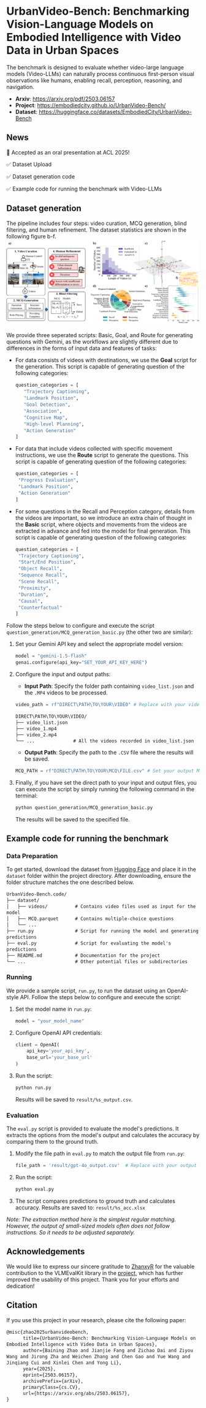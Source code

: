 # UrbanVideo-Bench: Benchmarking Vision-Language Models on Embodied Intelligence with Video Data in Urban Spaces

The benchmark is designed to evaluate whether video-large language models (Video-LLMs) can naturally process continuous first-person visual observations like humans, enabling recall, perception, reasoning, and navigation.

- **Arxiv**: https://arxiv.org/pdf/2503.06157
- **Project**: https://embodiedcity.github.io/UrbanVideo-Bench/
- **Dataset**: https://huggingface.co/datasets/EmbodiedCity/UrbanVideo-Bench

## News
🎉 Accepted as an oral presentation at ACL 2025!

✅ Dataset Upload

✅ Dataset generation code

✅ Example code for running the benchmark with Video-LLMs

## Dataset generation
The pipeline includes four steps: video curation, MCQ generation, blind filtering, and human refinement. 
The dataset statistics are shown in the following figure b-f.
![UrbanVideo-Bench.code](flowchart.png)


We provide three seperated scripts: Basic, Goal, and Route for generating questions with Gemini, as the workflows are slightly different due to differences in the forms of input data and features of tasks:

- For data consists of videos with destinations, we use the **Goal** script for the generation. This script is capable of generating question of the following categories:
   ```python
   question_categories = [
      "Trajectory Captioning",
      "Landmark Position",
      "Goal Detection",
      "Association",
      "Cognitive Map",
      "High-level Planning",
      "Action Generation"
   ]
   ```

- For data that include videos collected with specific movement instructions, we use the **Route** script to generate the questions. This script is capable of generating question of the following categories:
   ```python
   question_categories = [
    "Progress Evaluation",
    "Landmark Position",
    "Action Generation"
   ]
   ```

- For some questions in the Recall and Perception category, details from the videos are important, so we introduce an extra chain of thought in the **Basic** script, where objects and movements from the videos are extracted in advance and fed into the model for final generation. This script is capable of generating question of the following categories:
   ```python
   question_categories = [
    "Trajectory Captioning",   
    "Start/End Position",    
    "Object Recall",    
    "Sequence Recall",
    "Scene Recall", 
    "Proximity",
    "Duration",
    "Causal",
    "Counterfactual"
   ]
   ```


Follow the steps below to configure and execute the script `question_generation/MCQ_generation_basic.py` (the other two are similar):

1. Set your Gemini API key and select the appropriate model version:
   ```python
   model = "gemini-1.5-flash"
   genai.configure(api_key="SET_YOUR_API_KEY_HERE")
   ```

2. Configure the input and output paths:
   - **Input Path**: Specify the folder path containing `video_list.json` and the `.MP4` videos to be processed.
   ```python
   video_path = rf"DIRECT\PATH\TO\YOUR\VIDEO" # Replace with your video path. This path should contain video files with video_list.json.
   ```
   
   ```
   DIRECT\PATH\TO\YOUR\VIDEO/
   ├── video_list.json
   ├── video_1.mp4
   ├── video_2.mp4
   └── ...              # All the videos recorded in video_list.json
   ```
   - **Output Path**: Specify the path to the `.CSV` file where the results will be saved.
   ```python
   MCQ_PATH = rf"DIRECT\PATH\TO\YOUR\MCQ\FILE.csv" # Set your output MCQ file here. 
   ```

3. Finally, if you have set the direct path to your input and output files, you can execute the script by simply running the following command in the terminal:
   ```bash
   python question_generation/MCQ_generation_basic.py
   ```
   The results will be saved to the specified file.

## Example code for running the benchmark
### Data Preparation

To get started, download the dataset from [Hugging Face](https://huggingface.co/datasets/EmbodiedCity/UrbanVideo-Bench) 
and place it in the `dataset` folder within the project directory. 
After downloading, ensure the folder structure matches the one described below.
```
UrbanVideo-Bench.code/
├── dataset/
│   ├── videos/          # Contains video files used as input for the model
│   ├── MCQ.parquet      # Contains multiple-choice questions
│   └── ...
├── run.py               # Script for running the model and generating predictions
├── eval.py              # Script for evaluating the model's predictions
├── README.md            # Documentation for the project
└── ...                  # Other potential files or subdirectories
```


### Running

We provide a sample script, `run.py`, to run the dataset using an OpenAI-style API. Follow the steps below to configure and execute the script:

1. Set the model name in `run.py`:
   ```python
   model = "your_model_name"
   ```

2. Configure OpenAI API credentials:
   ```python
   client = OpenAI(
       api_key='your_api_key',
       base_url='your_base_url'
   )
   ```

3. Run the script:
   ```bash
   python run.py
   ```
   Results will be saved to `result/%s_output.csv`.


### Evaluation

The `eval.py` script is provided to evaluate the model's predictions. It extracts the options from the model's output and calculates the accuracy by comparing them to the ground truth.

1. Modify the file path in `eval.py` to match the output file from `run.py`:
   ```python
   file_path = 'result/gpt-4o_output.csv'  # Replace with your output file path
   ```

2. Run the script:
   ```bash
   python eval.py
   ```

3. The script compares predictions to ground truth and calculates accuracy. Results are saved to: `result/%s_acc.xlsx`

*Note: The extraction method here is the simplest regular matching. However, the output of small-sized models often does not follow instructions. So it needs to be adjusted separately.*


## Acknowledgements

We would like to express our sincere gratitude to [ZhanxyR](https://github.com/ZhanxyR) for the valuable contribution to the VLMEvalKit library in the [project](https://github.com/ZhanxyR/UrbanVideo-to-tsv), which has further improved the usability of this project. Thank you for your efforts and dedication!


## Citation

If you use this project in your research, please cite the following paper:

```
@misc{zhao2025urbanvideobench,
      title={UrbanVideo-Bench: Benchmarking Vision-Language Models on Embodied Intelligence with Video Data in Urban Spaces}, 
      author={Baining Zhao and Jianjie Fang and Zichao Dai and Ziyou Wang and Jirong Zha and Weichen Zhang and Chen Gao and Yue Wang and Jinqiang Cui and Xinlei Chen and Yong Li},
      year={2025},
      eprint={2503.06157},
      archivePrefix={arXiv},
      primaryClass={cs.CV},
      url={https://arxiv.org/abs/2503.06157}, 
}
```
